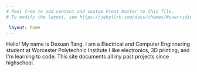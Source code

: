 ```yaml
---
# Feel free to add content and custom Front Matter to this file.
# To modify the layout, see https://jekyllrb.com/docs/themes/#overriding-theme-defaults

 layout: home
---
```

Hello! My name is Dexuan Tang. I am a Electrical and Computer Enginnering student at Worcester Polytechnic Institute I like electronics, 3D printing, and I'm learning to code. This site documents all my past projects since highschool.

